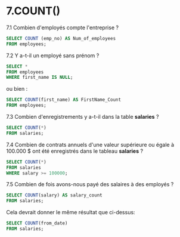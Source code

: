 # 7.COUNT()

7.1 Combien d'employés compte l'entreprise ?
```sql
SELECT COUNT (emp_no) AS Num_of_employees
FROM employees;
```
7.2 Y a-t-il un employé sans prénom ?  
```sql
SELECT * 
FROM employees
WHERE first_name IS NULL;
```
ou bien :
```sql
SELECT COUNT(first_name) AS FirstName_Count
FROM employees;
```
7.3 Combien d'enregistrements y a-t-il dans la table **salaries** ?
```sql
SELECT COUNT(*)
FROM salaries;
```
7.4 Combien de contrats annuels d'une valeur supérieure ou égale à 100.000 $ ont été enregistrés dans le tableau **salaries** ?
```sql
SELECT COUNT(*)
FROM salaries
WHERE salary >= 100000;
```
7.5 Combien de fois avons-nous payé des salaires à des employés ?
```sql
SELECT COUNT(salary) AS salary_count
FROM salaries;
```
Cela devrait donner le même résultat que ci-dessus:
```sql
SELECT COUNT(from_date)
FROM salaries;
```

